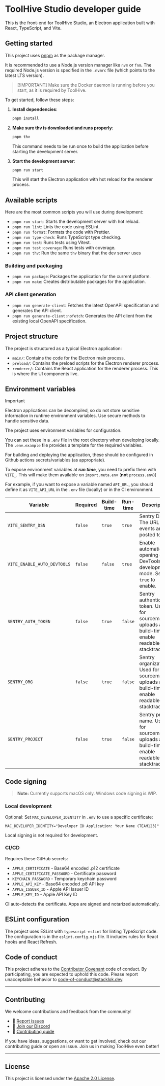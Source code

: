 # ToolHive Studio developer guide

This is the front-end for ToolHive Studio, an Electron application built with
React, TypeScript, and Vite.

## Getting started

This project uses [pnpm](https://pnpm.io/) as the package manager.

It is recommended to use a Node.js version manager like `nvm` or `fnm`. The
required Node.js version is specified in the `.nvmrc` file (which points to the
latest LTS version).

> [!IMPORTANT] Make sure the Docker daemon is running before you start, as it is
> required by ToolHive.

To get started, follow these steps:

1. **Install dependencies**:

   ```bash
   pnpm install
   ```

2. **Make sure thv is downloaded and runs properly**:

   ```bash
   pnpm thv
   ```

   This command needs to be run once to build the application before starting
   the development server.

3. **Start the development server**:

   ```bash
   pnpm run start
   ```

   This will start the Electron application with hot reload for the renderer
   process.

## Available scripts

Here are the most common scripts you will use during development:

- `pnpm run start`: Starts the development server with hot reload.
- `pnpm run lint`: Lints the code using ESLint.
- `pnpm run format`: Formats the code with Prettier.
- `pnpm run type-check`: Runs TypeScript type checking.
- `pnpm run test`: Runs tests using Vitest.
- `pnpm run test:coverage`: Runs tests with coverage.
- `pnpm run thv`: Run the same `thv` binary that the dev server uses

### Building and packaging

- `pnpm run package`: Packages the application for the current platform.
- `pnpm run make`: Creates distributable packages for the application.

### API client generation

- `pnpm run generate-client`: Fetches the latest OpenAPI specification and
  generates the API client.
- `pnpm run generate-client:nofetch`: Generates the API client from the existing
  local OpenAPI specification.

## Project structure

The project is structured as a typical Electron application:

- `main/`: Contains the code for the Electron main process.
- `preload/`: Contains the preload scripts for the Electron renderer process.
- `renderer/`: Contains the React application for the renderer process. This is
  where the UI components live.

## Environment variables

> [!IMPORTANT]  
> Electron applications can be decompiled, so do not store sensitive information
> in runtime environment variables. Use secure methods to handle sensitive data.

The project uses environment variables for configuration.

You can set these in a `.env` file in the root directory when developing
locally. The `.env.example` file provides a template for the required variables.

For building and deploying the application, these should be configured in Github
actions secrets/variables (as appropriate).

To expose environment variables at _**run time**_, you need to prefix them with
`VITE_`. This will make them available on `import.meta.env` (**not**
`process.env`))

For example, if you want to expose a variable named `API_URL`, you should define
it as `VITE_API_URL` in the `.env` file (locally) or in the CI environment.

| Variable                    | Required | Build-time | Run-time | Description                                                                                           |
| --------------------------- | -------- | ---------- | -------- | ----------------------------------------------------------------------------------------------------- |
| `VITE_SENTRY_DSN`           | `false`  | `true`     | `true`   | Sentry DSN. The URL that events are posted to.                                                        |
| `VITE_ENABLE_AUTO_DEVTOOLS` | `false`  | `false`    | `true`   | Enable automatic opening of DevTools in development mode. Set to `true` to enable.                    |
| `SENTRY_AUTH_TOKEN`         | `false`  | `true`     | `false`  | Sentry authentication token. Used for sourcemap uploads at build-time to enable readable stacktraces. |
| `SENTRY_ORG`                | `false`  | `true`     | `false`  | Sentry organization. Used for sourcemap uploads at build-time to enable readable stacktraces.         |
| `SENTRY_PROJECT`            | `false`  | `true`     | `false`  | Sentry project name. Used for sourcemap uploads at build-time to enable readable stacktraces.         |

## Code signing

> **Note:** Currently supports macOS only. Windows code signing is WIP.

### Local development

Optional: Set `MAC_DEVELOPER_IDENTITY` in `.env` to use a specific certificate:

```text
MAC_DEVELOPER_IDENTITY="Developer ID Application: Your Name (TEAM123)"
```

Local signing is not required for development.

### CI/CD

Requires these GitHub secrets:

- `APPLE_CERTIFICATE` - Base64 encoded .p12 certificate
- `APPLE_CERTIFICATE_PASSWORD` - Certificate password
- `KEYCHAIN_PASSWORD` - Temporary keychain password
- `APPLE_API_KEY` - Base64 encoded .p8 API key
- `APPLE_ISSUER_ID` - Apple API Issuer ID
- `APPLE_KEY_ID` - Apple API Key ID

CI auto-detects the certificate. Apps are signed and notarized automatically.

## ESLint configuration

The project uses ESLint with `typescript-eslint` for linting TypeScript code.
The configuration is in the `eslint.config.mjs` file. It includes rules for
React hooks and React Refresh.

## Code of conduct

This project adheres to the [Contributor Covenant](../CODE_OF_CONDUCT.md) code
of conduct. By participating, you are expected to uphold this code. Please
report unacceptable behavior to
[code-of-conduct@stacklok.dev](mailto:code-of-conduct@stacklok.dev).

---

## Contributing

We welcome contributions and feedback from the community!

- 🐛 [Report issues](https://github.com/StacklokLabs/toolhive-studio/issues)
- 💬 [Join our Discord](https://discord.gg/stacklok)
- 🤝 [Contributing guide](../CONTRIBUTING.md)

If you have ideas, suggestions, or want to get involved, check out our
contributing guide or open an issue. Join us in making ToolHive even better!

---

## License

This project is licensed under the [Apache 2.0 License](./LICENSE).
